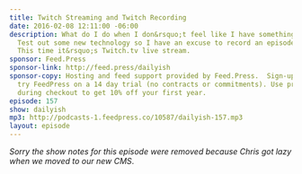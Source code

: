 ```yaml
---
title: Twitch Streaming and Twitch Recording
date: 2016-02-08 12:11:00 -06:00
description: What do I do when I don&rsquo;t feel like I have something to talk about?
  Test out some new technology so I have an excuse to record an episode of course!
  This time it&rsquo;s Twitch.tv live stream.
sponsor: Feed.Press
sponsor-link: http://feed.press/dailyish
sponsor-copy: Hosting and feed support provided by Feed.Press.  Sign-up today and
  try FeedPress on a 14 day trial (no contracts or commitments). Use promo code "dailyish"
  during checkout to get 10% off your first year.
episode: 157
show: dailyish
mp3: http://podcasts-1.feedpress.co/10587/dailyish-157.mp3
layout: episode
---
```


<em>Sorry the show notes for this episode were removed because Chris got lazy when we moved to our new CMS</em>.

